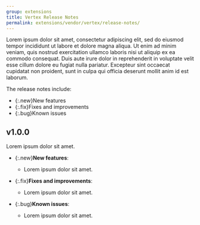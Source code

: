 ```yaml
---
group: extensions
title: Vertex Release Notes
permalink: extensions/vendor/vertex/release-notes/
---
```


Lorem ipsum dolor sit amet, consectetur adipiscing elit, sed do eiusmod tempor incididunt ut labore et dolore magna aliqua. Ut enim ad minim veniam, quis nostrud exercitation ullamco laboris nisi ut aliquip ex ea commodo consequat. Duis aute irure dolor in reprehenderit in voluptate velit esse cillum dolore eu fugiat nulla pariatur. Excepteur sint occaecat cupidatat non proident, sunt in culpa qui officia deserunt mollit anim id est laborum.

The release notes include:

-  {:.new}New features
-  {:.fix}Fixes and improvements
-  {:.bug}Known issues

## v1.0.0

Lorem ipsum dolor sit amet.

-  {:.new}**New features**:

   -  Lorem ipsum dolor sit amet.

-  {:.fix}**Fixes and improvements**:

   -  Lorem ipsum dolor sit amet.

-  {:.bug}**Known issues**:

   -  Lorem ipsum dolor sit amet.
